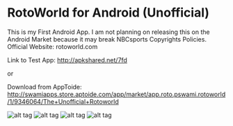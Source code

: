 # RotoWorld for Android (Unofficial)

This is my First Android App. I am not planning on releasing this on the Android Market because it may break NBCsports Copyrights Policies. Official Website: rotoworld.com

Link to Test App: http://apkshared.net/7fd

or 

Download from AppToide: http://swamiapps.store.aptoide.com/app/market/app.roto.pswami.rotoworld/1/9346064/The+Unofficial+Rotoworld

![alt tag](http://cdn4.aptoide.com/imgs/c/1/6/c165897e42b3bad95d8378616e3acb41_screen_384x640.png)
![alt tag](http://cdn4.aptoide.com/imgs/3/f/a/3fae92af84977ea0acbba63a9a477685_screen_384x640.png)
![alt tag](http://cdn4.aptoide.com/imgs/2/f/0/2f034ee6201b76b014c19d3206372c96_screen_384x640.png)
![alt tag](http://cdn4.aptoide.com/imgs/c/1/8/c18404a76c97964d9a70829a64a95504_screen_384x640.png)
